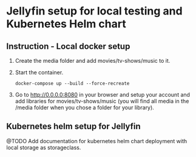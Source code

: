 # Jellyfin setup for local testing and Kubernetes Helm chart

## Instruction - Local docker setup

1. Create the media folder and add movies/tv-shows/music to it.
2. Start the container.

    ```docker-compose up --build --force-recreate```
3. Go to http://0.0.0.0:8080 in your browser and setup your account and add libraries for movies/tv-shows/music (you will find all media in the /media folder when you chose a folder for your library).

## Kubernetes helm setup for Jellyfin

@TODO Add documentation for kubernetes helm chart deployment with local storage as storageclass.